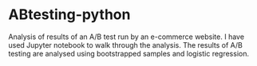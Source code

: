 # ABtesting-python
Analysis of results of an A/B test run by an e-commerce website. I have used Jupyter notebook to walk through the analysis. The results of A/B testing are analysed using bootstrapped samples and logistic regression.
